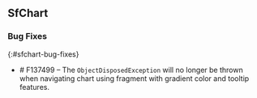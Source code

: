 ## SfChart

### Bug Fixes
{:#sfchart-bug-fixes}

* \# F137499 – The `ObjectDisposedException` will no longer be thrown when navigating chart using fragment with gradient color and tooltip features.




